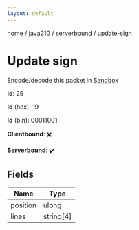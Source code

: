 ```yaml
---
layout: default
---
```


[home](/)  /  [java210](/protocol/java210)  /  [serverbound](/protocol/java210/serverbound)  /  update-sign

# Update sign

Encode/decode this packet in [Sandbox](../../../sandbox/java210#serverbound.update_sign)

**Id**: 25

**Id** (hex): 19

**Id** (bin): 00011001

**Clientbound**: ✖️

**Serverbound**: ✔️

## Fields

Name | Type
---|---
position | ulong
lines | string[4]
